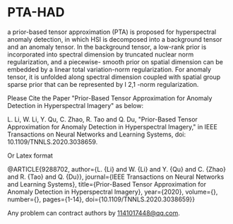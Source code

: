 # PTA-HAD
a prior-based tensor approximation (PTA) is proposed for hyperspectral anomaly detection, in which HSI is decomposed into a background tensor and an anomaly tensor. In the background tensor, a low-rank prior is incorporated into spectral dimension by truncated nuclear norm regularization, and a piecewise- smooth prior on spatial dimension can be embedded by a linear total variation-norm regularization. For anomaly tensor, it is unfolded along spectral dimension coupled with spatial group sparse prior that can be represented by l 2,1 -norm regularization.

Please Cite the Paper "Prior-Based Tensor Approximation for Anomaly Detection in Hyperspectral Imagery" as below:

L. Li, W. Li, Y. Qu, C. Zhao, R. Tao and Q. Du, "Prior-Based Tensor Approximation for Anomaly Detection in Hyperspectral Imagery," in IEEE Transactions on Neural Networks and Learning Systems, doi: 10.1109/TNNLS.2020.3038659.

Or Latex format 

@ARTICLE{9288702,  author={L. {Li} and W. {Li} and Y. {Qu} and C. {Zhao} and R. {Tao} and Q. {Du}},  journal={IEEE Transactions on Neural Networks and Learning Systems},   title={Prior-Based Tensor Approximation for Anomaly Detection in Hyperspectral Imagery},   year={2020},  volume={},  number={},  pages={1-14},  doi={10.1109/TNNLS.2020.3038659}}

Any problem can contract authors by 1141017448@qq.com.
